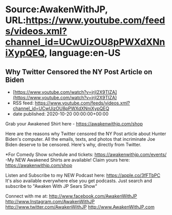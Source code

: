 # Source:AwakenWithJP, URL:https://www.youtube.com/feeds/videos.xml?channel_id=UCwUizOU8pPWXdXNniXypQEQ, language:en-US

## Why Twitter Censored the NY Post Article on Biden
 - [https://www.youtube.com/watch?v=jrjI2X9TIZA](https://www.youtube.com/watch?v=jrjI2X9TIZA)
 - RSS feed: https://www.youtube.com/feeds/videos.xml?channel_id=UCwUizOU8pPWXdXNniXypQEQ
 - date published: 2020-10-20 00:00:00+00:00

Grab your Awakened Shirt here - https://awakenwithjp.com/shop

Here are the reasons why Twitter censored the NY Post article about Hunter Biden's computer. All the emails, texts, and photos that incriminate Joe Biden deserve to be censored. Here's why, directly from Twitter. 

*For Comedy Show schedule and tickets: https://awakenwithjp.com/events/
-My NEW Awakened Shirts are available! Claim yours here: https://awakenwithjp.com/shop

Listen and Subscribe to my NEW Podcast here: 
https://apple.co/3fFTbPC
It's also available everywhere else you get podcasts. Just search and subscribe to "Awaken With JP Sears Show"

Connect with me at: 
http://www.facebook.com/AwakenWithJP
http://www.Instagram.com/AwakenWithJP
http://www.twitter.com/AwakenWithJP
http://www.AwakenWithJP.com


